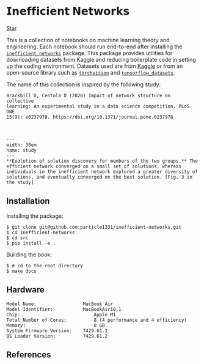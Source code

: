 # 𝗜𝗻𝗲𝗳𝗳𝗶𝗰𝗶𝗲𝗻𝘁 𝗡𝗲𝘁𝘄𝗼𝗿𝗸𝘀

<!-- Place this tag where you want the button to render. -->
<a class="github-button" href="https://github.com/particle1331/steepest-ascent" data-color-scheme="no-preference: dark; light: light; dark: dark;" data-icon="octicon-star" data-size="large" data-show-count="true" aria-label="Star particle1331/steepest-ascent on GitHub">Star</a>
<!-- Place this tag in your head or just before your close body tag. -->
<script async defer src="https://buttons.github.io/buttons.js"></script>


This is a collection of notebooks on machine learning theory and engineering. 
Each notebook should run end-to-end after installing the [`inefficient_networks`](https://github.com/particle1331/inefficient-networks/tree/master/src/inefficient_networks) package. This package provides utilities for downloading datasets from Kaggle and reducing boilerplate code in setting up the coding environment. Datasets used are from [Kaggle](https://www.kaggle.com/datasets) or from an open-source library such as
[`torchvision`](https://pytorch.org/vision/stable/index.html) and [`tensorflow_datasets`](https://www.tensorflow.org/datasets). 


The name of this collection is inspired by the following study:


```
Brackbill D, Centola D (2020) Impact of network structure on collective 
learning: An experimental study in a data science competition. PLoS ONE 
15(9): e0237978. https://doi.org/10.1371/journal.pone.0237978
```

<br>

```{figure} img/pone.0237978.g003.png
---
width: 30em
name: study
---
**Evolution of solution discovery for members of the two groups.** The efficient network converged on a small set of solutions, whereas individuals in the inefficient network explored a greater diversity of solutions, and eventually converged on the best solution. [Fig. 3 in the study]
```

## Installation

Installing the package:

```
$ git clone git@github.com:particle1331/inefficient-networks.git
$ cd inefficient-networks
$ cd src
$ pip install -e .
```

Building the book:

```
$ # cd to the root directory
$ make docs
```



## Hardware

```text
Model Name:	                MacBook Air
Model Identifier:	        MacBookAir10,1
Chip:                           Apple M1
Total Number of Cores:          8 (4 performance and 4 efficiency)
Memory:                         8 GB
System Firmware Version:	7429.61.2
OS Loader Version:	        7429.61.2
```




## References 

```{bibliography}
```